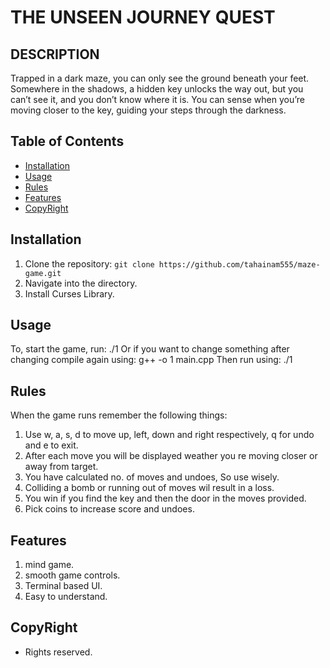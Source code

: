 # THE UNSEEN JOURNEY QUEST

## DESCRIPTION
Trapped in a dark maze, you can only see the ground beneath your feet. Somewhere in
the shadows, a hidden key unlocks the way out, but you can’t see it, and you don’t know
where it is. You can sense when you’re moving closer to the key, guiding your steps
through the darkness.

## Table of Contents
- [Installation](#installation)
- [Usage](#usage)
- [Rules](#rules)
- [Features](#features)
- [CopyRight](#CopyRight)

## Installation
1. Clone the repository: `git clone https://github.com/tahainam555/maze-game.git`
2. Navigate into the directory.
3. Install Curses Library.

## Usage
To, start the game, run:
./1
Or if you want to change something after changing compile again using:
g++ -o 1 main.cpp
Then run using:
./1

## Rules
When the game runs remember the following things:
1. Use w, a, s, d to move up, left, down and right respectively, q for undo and e to exit.
2. After each move you will be displayed weather you re moving closer or away from target.
3. You have calculated no. of moves and undoes, So use wisely.
4. Colliding a bomb or running out of moves wil result in a loss.
5. You win if you find the key and then the door in the moves provided.
6. Pick coins to increase score and undoes.
  
## Features
1. mind game.
2. smooth game controls.
3. Terminal based UI.
4. Easy to understand.


## CopyRight
- Rights reserved.
